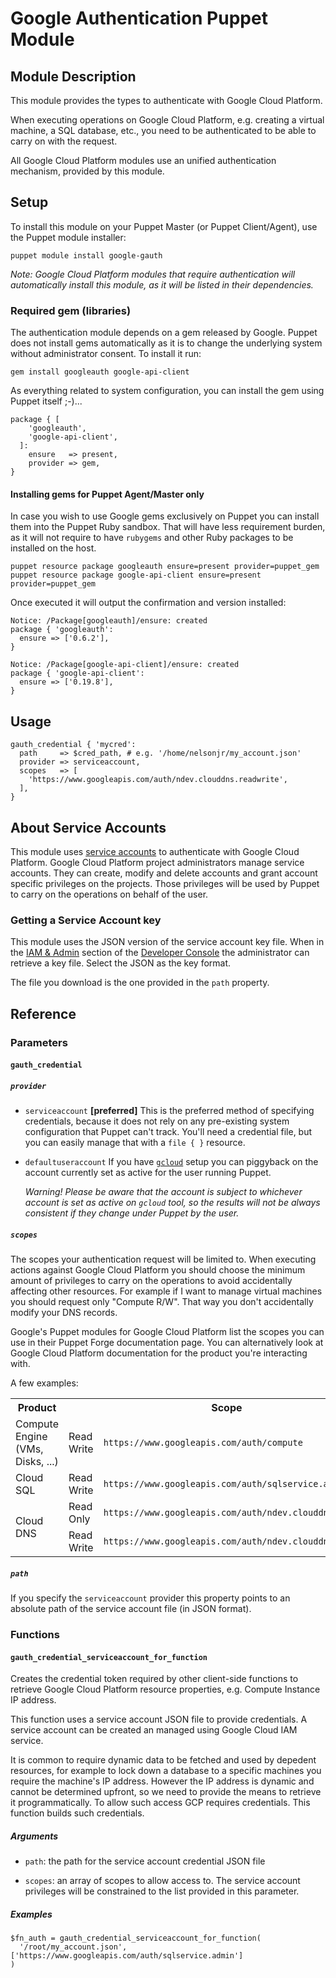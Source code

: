 # Google Authentication Puppet Module

## Module Description

This module provides the types to authenticate with Google Cloud Platform.

When executing operations on Google Cloud Platform, e.g. creating a virtual
machine, a SQL database, etc., you need to be authenticated to be able to carry
on with the request.

All Google Cloud Platform modules use an unified authentication mechanism,
provided by this module.

## Setup

To install this module on your Puppet Master (or Puppet Client/Agent), use the
Puppet module installer:

    puppet module install google-gauth

_Note: Google Cloud Platform modules that require authentication will
automatically install this module, as it will be listed in their dependencies._

### Required gem (libraries)

The authentication module depends on a gem released by Google. Puppet does not
install gems automatically as it is to change the underlying system without
administrator consent. To install it run:

    gem install googleauth google-api-client

As everything related to system configuration, you can install the gem using
Puppet itself ;-)...

```puppet
package { [
    'googleauth',
    'google-api-client',
  ]:
    ensure   => present,
    provider => gem,
}
```

#### Installing gems for Puppet Agent/Master only

In case you wish to use Google gems exclusively on Puppet you can install them
into the Puppet Ruby sandbox. That will have less requirement burden, as it will
not require to have `rubygems` and other Ruby packages to be installed on the
host.

    puppet resource package googleauth ensure=present provider=puppet_gem
    puppet resource package google-api-client ensure=present provider=puppet_gem

Once executed it will output the confirmation and version installed:

    Notice: /Package[googleauth]/ensure: created
    package { 'googleauth':
      ensure => ['0.6.2'],
    }

    Notice: /Package[google-api-client]/ensure: created
    package { 'google-api-client':
      ensure => ['0.19.8'],
    }

## Usage

```puppet
gauth_credential { 'mycred':
  path     => $cred_path, # e.g. '/home/nelsonjr/my_account.json'
  provider => serviceaccount,
  scopes   => [
    'https://www.googleapis.com/auth/ndev.clouddns.readwrite',
  ],
}
```

## About Service Accounts

This module uses [service accounts][doc-accounts] to authenticate with Google
Cloud Platform. Google Cloud Platform project administrators manage service
accounts.  They can create, modify and delete accounts and grant account
specific privileges on the projects. Those privileges will be used by Puppet to
carry on the operations on behalf of the user.

### Getting a Service Account key

This module uses the JSON version of the service account key file. When in the
[IAM & Admin][iam-admin] section of the [Developer Console][console] the
administrator can retrieve a key file. Select the JSON as the key format.

The file you download is the one provided in the `path` property.


## Reference

### Parameters

#### `gauth_credential`

##### `provider`

- `serviceaccount` **[preferred]**
	This is the preferred method of specifying credentials, because it does not
	rely on any pre-existing system configuration that Puppet can't track. You'll
	need a credential file, but you can easily manage that with a `file { }`
	resource.

- `defaultuseraccount`
  If you have [`gcloud`][gcloud] setup you can piggyback on the account
  currently set as active for the user running Puppet.

	_Warning! Please be aware that the account is subject to whichever account is
	set as active on `gcloud` tool, so the results will not be always consistent
	if they change under Puppet by the user._

##### `scopes`

The scopes your authentication request will be limited to. When executing
actions against Google Cloud Platform you should choose the minimum amount of
privileges to carry on the operations to avoid accidentally affecting other
resources. For example if I want to manage virtual machines you should request
only "Compute R/W". That way you don't accidentally modify your DNS records.

Google's Puppet modules for Google Cloud Platform list the scopes you can use in
their Puppet Forge documentation page. You can alternatively look at Google
Cloud Platform documentation for the product you're interacting with.

A few examples:

<table>
  <tr>
    <th>Product</th>
    <th colspan='2'>Scope</th>
  </tr>
  <tr>
    <td>Compute Engine (VMs, Disks, ...)</td>
    <td>Read Write</td>
    <td><code>https://www.googleapis.com/auth/compute</code></td>
  </tr>
  <tr>
    <td>Cloud SQL</td>
    <td>Read Write</td>
    <td><code>https://www.googleapis.com/auth/sqlservice.admin</code></td>
  </tr>
  <tr>
    <td rowspan='2'>Cloud DNS</td>
    <td>Read Only</td>
    <td><code>https://www.googleapis.com/auth/ndev.clouddns.readonly</code></td>
  </tr>
  <tr>
    <td>Read Write</td>
    <td><code>https://www.googleapis.com/auth/ndev.clouddns.readwrite</code></td>
  </tr>
</table>


##### `path`

If you specify the `serviceaccount` provider this property points to an absolute
path of the service account file (in JSON format).


### Functions

#### `gauth_credential_serviceaccount_for_function`

  Creates the credential token required by other client-side functions to
  retrieve Google Cloud Platform resource properties, e.g. Compute Instance IP
  address.

  This function uses a service account JSON file to provide credentials. A
  service account can be created an managed using Google Cloud IAM service.

  It is common to require dynamic data to be fetched and used by depedent
  resources, for example to lock down a database to a specific machines you
  require the machine's IP address. However the IP address is dynamic and cannot
  be determined upfront, so we need to provide the means to retrieve it
  programmatically. To allow such access GCP requires credentials. This function
  builds such credentials.

##### Arguments

  - `path`:
    the path for the service account credential JSON file

  - `scopes`:
    an array of scopes to allow access to. The service account privileges will
    be constrained to the list provided in this parameter.

##### Examples

```puppet
$fn_auth = gauth_credential_serviceaccount_for_function(
  '/root/my_account.json', ['https://www.googleapis.com/auth/sqlservice.admin']
)
```



[gcloud]: https://cloud.google.com/sdk
[console]: https://cloud.google.com/console
[doc-accounts]: https://cloud.google.com/compute/docs/access/service-accounts
[iam-admin]: https://console.cloud.google.com/iam-admin/serviceaccounts/project
